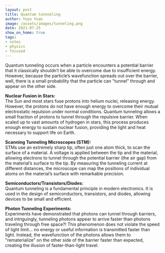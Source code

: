 ```yaml
---
layout: post
title: Quantum tunnneling
author: Yoyo Yuan
image: /assets/images/tunneling.png
date: 2021-07-25    
show_on_home: true
tags:
- notes
- physics
- focused
---
```


Quantum tunneling occurs when a particle encounters a potential barrier that it classically shouldn’t be able to overcome due to insufficient energy. However, because the particle’s wavefunction spreads out over the barrier, well, there is a small probability that the particle can "tunnel" through and appear on the other side.

**Nuclear Fusion in Stars:**    
The Sun and most stars fuse protons into helium nuclei, releasing energy. However, the protons do not have enough energy to overcome their mutual electrostatic repulsion under normal conditions. Quantum tunneling allows a small fraction of protons to tunnel through the repulsive barrier. When scaled up to vast amounts of hydrogen in stars, this process produces enough energy to sustain nuclear fusion, providing the light and heat necessary to support life on Earth.

**Scanning Tunneling Microscopes (STM):**   
STMs use an extremely sharp tip, often just one atom thick, to scan the surface of a material. A voltage is applied between the tip and the material, allowing electrons to tunnel through the potential barrier (the air gap) from the material’s surface to the tip. By measuring the tunneling current at different distances, the microscope can map the positions of individual atoms on the material’s surface with remarkable precision.

**Semiconductors/Transistors/Diodes:**   
Quantum tunneling is a fundamental principle in modern electronics. It is used in the design of semiconductors, transistors, and diodes, allowing devices to be small and efficient.

**Photon Tunneling Experiments:**   
Experiments have demonstrated that photons can tunnel through barriers, and intriguingly, tunneling photons appear to arrive faster than photons traveling through free space?! This phenomenon does not violate the speed of light limit... no energy or useful information is transmitted faster than light. Instead, the wavefunction of the photons allows them to "rematerialize" on the other side of the barrier faster than expected, creating the illusion of faster-than-light travel.